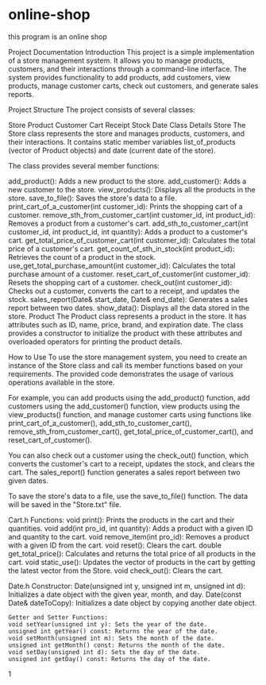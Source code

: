 # online-shop
this program is an online shop

Project Documentation
Introduction
This project is a simple implementation of a store management system. It allows you to manage products, customers, and their interactions through a command-line interface. The system provides functionality to add products, add customers, view products, manage customer carts, check out customers, and generate sales reports.

Project Structure
The project consists of several classes:

Store
Product
Customer
Cart
Receipt
Stock
Date
Class Details
Store
The Store class represents the store and manages products, customers, and their interactions. It contains static member variables list_of_products (vector of Product objects) and date (current date of the store).

The class provides several member functions:

add_product(): Adds a new product to the store.
add_customer(): Adds a new customer to the store.
view_products(): Displays all the products in the store.
save_to_file(): Saves the store's data to a file.
print_cart_of_a_customer(int customer_id): Prints the shopping cart of a customer.
remove_sth_from_customer_cart(int customer_id, int product_id): Removes a product from a customer's cart.
add_sth_to_customer_cart(int customer_id, int product_id, int quantity): Adds a product to a customer's cart.
get_total_price_of_customer_cart(int customer_id): Calculates the total price of a customer's cart.
get_count_of_sth_in_stock(int product_id): Retrieves the count of a product in the stock.
use_get_total_purchase_amount(int customer_id): Calculates the total purchase amount of a customer.
reset_cart_of_customer(int customer_id): Resets the shopping cart of a customer.
check_out(int customer_id): Checks out a customer, converts the cart to a receipt, and updates the stock.
sales_report(Date& start_date, Date& end_date): Generates a sales report between two dates.
show_data(): Displays all the data stored in the store.
Product
The Product class represents a product in the store. It has attributes such as ID, name, price, brand, and expiration date. The class provides a constructor to initialize the product with these attributes and overloaded operators for printing the product details.

How to Use
To use the store management system, you need to create an instance of the Store class and call its member functions based on your requirements. The provided code demonstrates the usage of various operations available in the store.

For example, you can add products using the add_product() function, add customers using the add_customer() function, view products using the view_products() function, and manage customer carts using functions like print_cart_of_a_customer(), add_sth_to_customer_cart(), remove_sth_from_customer_cart(), get_total_price_of_customer_cart(), and reset_cart_of_customer().

You can also check out a customer using the check_out() function, which converts the customer's cart to a receipt, updates the stock, and clears the cart. The sales_report() function generates a sales report between two given dates.

To save the store's data to a file, use the save_to_file() function. The data will be saved in the "Store.txt" file.

Cart.h
    Functions:
    void print(): Prints the products in the cart and their quantities.
    void add(int pro_id, int quantity): Adds a product with a given ID and quantity to the cart.
    void remove_item(int pro_id): Removes a product with a given ID from the cart.
    void reset(): Clears the cart.
    double get_total_price(): Calculates and returns the total price of all products in the cart.
    void static_use(): Updates the vector of products in the cart by getting the latest vector from the Store.
    void check_out(): Clears the cart.
  
Date.h
    Constructor:
    Date(unsigned int y, unsigned int m, unsigned int d): Initializes a date object with the given year, month, and day.
    Date(const Date& dateToCopy): Initializes a date object by copying another date object.
    
    Getter and Setter Functions:
    void setYear(unsigned int y): Sets the year of the date.
    unsigned int getYear() const: Returns the year of the date.
    void setMonth(unsigned int m): Sets the month of the date.
    unsigned int getMonth() const: Returns the month of the date.
    void setDay(unsigned int d): Sets the day of the date.
    unsigned int getDay() const: Returns the day of the date.
    
    
  
1
